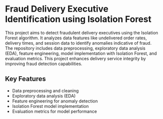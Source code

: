 # Fraud Delivery Executive Identification using Isolation Forest

This project aims to detect fraudulent delivery executives using the Isolation Forest algorithm. It analyzes data features like undelivered order rates, delivery times, and session data to identify anomalies indicative of fraud. The repository includes data preprocessing, exploratory data analysis (EDA), feature engineering, model implementation with Isolation Forest, and evaluation metrics. This project enhances delivery service integrity by improving fraud detection capabilities.

## Key Features
- Data preprocessing and cleaning
- Exploratory data analysis (EDA)
- Feature engineering for anomaly detection
- Isolation Forest model implementation
- Evaluation metrics for model performance
